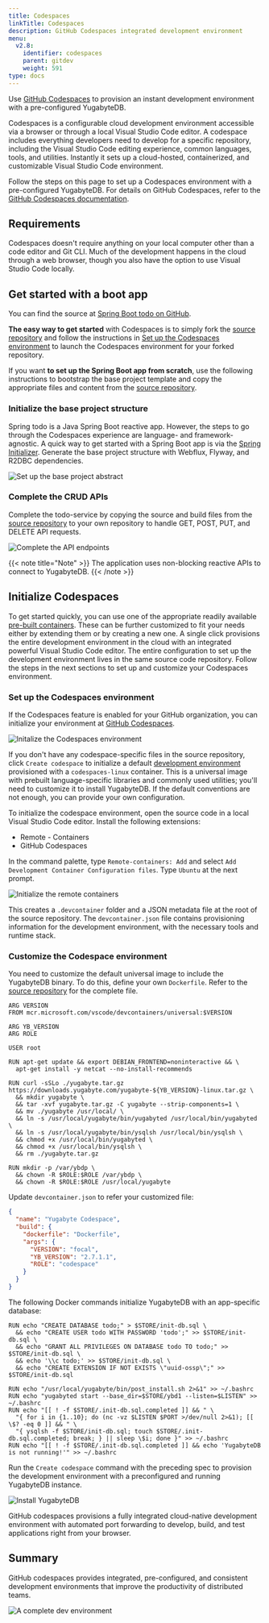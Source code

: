 ```yaml
---
title: Codespaces
linkTitle: Codespaces
description: GitHub Codespaces integrated development environment
menu:
  v2.8:
    identifier: codespaces
    parent: gitdev
    weight: 591
type: docs
---
```


Use [GitHub Codespaces](https://github.com/features/codespaces) to provision an instant development environment with a pre-configured YugabyteDB.

Codespaces is a configurable cloud development environment accessible via a browser or through a local Visual Studio Code editor. A codespace includes everything developers need to develop for a specific repository, including the Visual Studio Code editing experience, common languages, tools, and utilities. Instantly it sets up a cloud-hosted, containerized, and customizable Visual Studio Code environment.

Follow the steps on this page to set up a Codespaces environment with a pre-configured YugabyteDB. For details on GitHub Codespaces, refer to the [GitHub Codespaces documentation](https://docs.github.com/en/codespaces).

## Requirements

Codespaces doesn't require anything on your local computer other than a code editor and Git CLI. Much of the development happens in the cloud through a web browser, though you also have the option to use Visual Studio Code locally.

## Get started with a boot app

You can find the source at [Spring Boot todo on GitHub](https://github.com/yugabyte/yb-todo-app.git).

**The easy way to get started** with Codespaces is to simply fork the [source repository](https://github.com/yugabyte/yb-todo-app.git) and follow the instructions in [Set up the Codespaces environment](#set-up-the-codespaces-environment) to launch the Codespaces environment for your forked repository.

If you want **to set up the Spring Boot app from scratch**, use the following instructions to bootstrap the base project template and copy the appropriate files and content from the [source repository](https://github.com/yugabyte/yb-todo-app.git).

### Initialize the base project structure

Spring todo is a Java Spring Boot reactive app. However, the steps to go through the Codespaces experience are language- and framework-agnostic. A quick way to get started with a Spring Boot app is via the [Spring Initializer](https://start.spring.io). Generate the base project structure with Webflux, Flyway, and R2DBC dependencies.

![Set up the base project abstract](/images/develop/gitdev/codespace/init-sb.png)

### Complete the CRUD APIs

Complete the todo-service by copying the source and build files from the [source repository](https://github.com/yugabyte/yb-todo-app.git) to your own repository to handle GET, POST, PUT, and DELETE API requests.

![Complete the API endpoints](/images/develop/gitdev/codespace/complete-api.png)

{{< note title="Note" >}}
The application uses non-blocking reactive APIs to connect to YugabyteDB.
{{< /note >}}

## Initialize Codespaces

To get started quickly, you can use one of the appropriate readily available [pre-built containers](https://github.com/microsoft/vscode-dev-containers/tree/main/containers). These can be further customized to fit your needs either by extending them or by creating a new one. A single click provisions the entire development environment in the cloud with an integrated powerful Visual Studio Code editor. The entire configuration to set up the development environment lives in the same source code repository. Follow the steps in the next sections to set up and customize your Codespaces environment.

### Set up the Codespaces environment

If the Codespaces feature is enabled for your GitHub organization, you can initialize your environment at [GitHub Codespaces](https://github.com/codespaces).

![Initalize the Codespaces environment](/images/develop/gitdev/codespace/init-codespace.png)

If you don't have any codespace-specific files in the source repository, click `Create codespace` to initialize a default [development environment](https://github.com/microsoft/vscode-dev-containers/tree/main/containers/codespaces-linux) provisioned with a `codespaces-linux` container. This is a universal image with prebuilt language-specific libraries and commonly used utilities; you'll need to customize it to install YugabyteDB. If the default conventions are not enough, you can provide your own configuration.

To initialize the codespace environment, open the source code in a local Visual Studio Code editor. Install the following extensions:

* Remote - Containers
* GitHub Codespaces

In the command palette, type `Remote-containers: Add` and select `Add Development Container Configuration files`. Type `Ubuntu` at the next prompt.

![Initialize the remote containers](/images/develop/gitdev/codespace/find-container.png)

This creates a `.devcontainer` folder and a JSON metadata file at the root of the source repository. The `devcontainer.json` file contains provisioning information for the development environment, with the necessary tools and runtime stack.

### Customize the Codespace environment

You need to customize the default universal image to include the YugabyteDB binary. To do this, define your own `Dockerfile`. Refer to the [source repository](https://github.com/yugabyte/yb-todo-app.git) for the complete file.

```docker
ARG VERSION
FROM mcr.microsoft.com/vscode/devcontainers/universal:$VERSION

ARG YB_VERSION
ARG ROLE

USER root

RUN apt-get update && export DEBIAN_FRONTEND=noninteractive && \
  apt-get install -y netcat --no-install-recommends

RUN curl -sSLo ./yugabyte.tar.gz https://downloads.yugabyte.com/yugabyte-${YB_VERSION}-linux.tar.gz \
  && mkdir yugabyte \
  && tar -xvf yugabyte.tar.gz -C yugabyte --strip-components=1 \
  && mv ./yugabyte /usr/local/ \
  && ln -s /usr/local/yugabyte/bin/yugabyted /usr/local/bin/yugabyted \
  && ln -s /usr/local/yugabyte/bin/ysqlsh /usr/local/bin/ysqlsh \
  && chmod +x /usr/local/bin/yugabyted \
  && chmod +x /usr/local/bin/ysqlsh \
  && rm ./yugabyte.tar.gz

RUN mkdir -p /var/ybdp \
  && chown -R $ROLE:$ROLE /var/ybdp \
  && chown -R $ROLE:$ROLE /usr/local/yugabyte
```

Update `devcontainer.json` to refer your customized file:

```json
{
  "name": "Yugabyte Codespace",
  "build": {
    "dockerfile": "Dockerfile",
    "args": {
      "VERSION": "focal",
      "YB_VERSION": "2.7.1.1",
      "ROLE": "codespace"
    }
  }
}
```

The following Docker commands initialize YugabyteDB with an app-specific database:

```docker
RUN echo "CREATE DATABASE todo;" > $STORE/init-db.sql \
  && echo "CREATE USER todo WITH PASSWORD 'todo';" >> $STORE/init-db.sql \
  && echo "GRANT ALL PRIVILEGES ON DATABASE todo TO todo;" >> $STORE/init-db.sql \
  && echo '\\c todo;' >> $STORE/init-db.sql \
  && echo "CREATE EXTENSION IF NOT EXISTS \"uuid-ossp\";" >> $STORE/init-db.sql

RUN echo "/usr/local/yugabyte/bin/post_install.sh 2>&1" >> ~/.bashrc
RUN echo "yugabyted start --base_dir=$STORE/ybd1 --listen=$LISTEN" >> ~/.bashrc
RUN echo "[[ ! -f $STORE/.init-db.sql.completed ]] && " \
  "{ for i in {1..10}; do (nc -vz $LISTEN $PORT >/dev/null 2>&1); [[ \$? -eq 0 ]] && " \
  "{ ysqlsh -f $STORE/init-db.sql; touch $STORE/.init-db.sql.completed; break; } || sleep \$i; done }" >> ~/.bashrc
RUN echo "[[ ! -f $STORE/.init-db.sql.completed ]] && echo 'YugabyteDB is not running!'" >> ~/.bashrc
```

Run the `Create codespace` command with the preceding spec to provision the development environment with a preconfigured and running YugabyteDB instance.

![Install YugabyteDB](/images/develop/gitdev/codespace/install-yb.gif)

GitHub codespaces provisions a fully integrated cloud-native development environment with automated port forwarding to develop, build, and test applications right from your browser.

## Summary

GitHub codespaces provides integrated, pre-configured, and consistent development environments that improve the productivity of distributed teams.

![A complete dev environment](/images/develop/gitdev/codespace/complete-dev.png)
